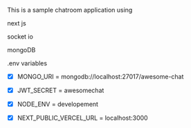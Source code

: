 This is a sample chatroom application
using

next js

socket io

mongoDB

.env variables

- [x] MONGO_URI = mongodb://localhost:27017/awesome-chat
- [x] JWT_SECRET = awesomechat
- [x] NODE_ENV = developement
- [x] NEXT_PUBLIC_VERCEL_URL = localhost:3000



